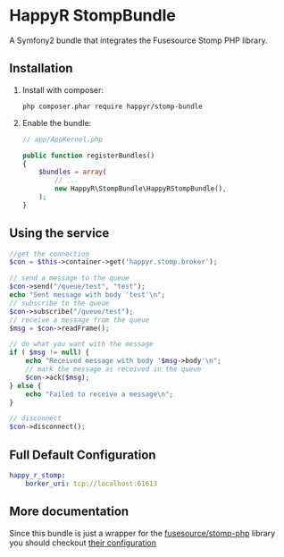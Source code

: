 HappyR StompBundle
=====================

A Symfony2 bundle that integrates the Fusesource Stomp PHP library.

## Installation

1. Install with composer:

    ```
    php composer.phar require happyr/stomp-bundle
    ```

2. Enable the bundle:

    ```php
    // app/AppKernel.php

    public function registerBundles()
    {
        $bundles = array(
            // ...
            new HappyR\StompBundle\HappyRStompBundle(),
        );
    }
    ```

## Using the service

```php
//get the connection
$con = $this->container->get('happyr.stomp.broker');

// send a message to the queue
$con->send("/queue/test", "test");
echo "Sent message with body 'test'\n";
// subscribe to the queue
$con->subscribe("/queue/test");
// receive a message from the queue
$msg = $con->readFrame();

// do what you want with the message
if ( $msg != null) {
    echo "Received message with body '$msg->body'\n";
    // mark the message as received in the queue
    $con->ack($msg);
} else {
    echo "Failed to receive a message\n";
}

// disconnect
$con->disconnect();
```


## Full Default Configuration

```yaml
happy_r_stomp:
    borker_uri: tcp://localhost:61613
```

## More documentation

Since this bundle is just a wrapper for the [fusesource/stomp-php](https://github.com/dejanb/stomp-php) library
you should checkout [their configuration](http://stomp.fusesource.org/documentation/php/book.html)